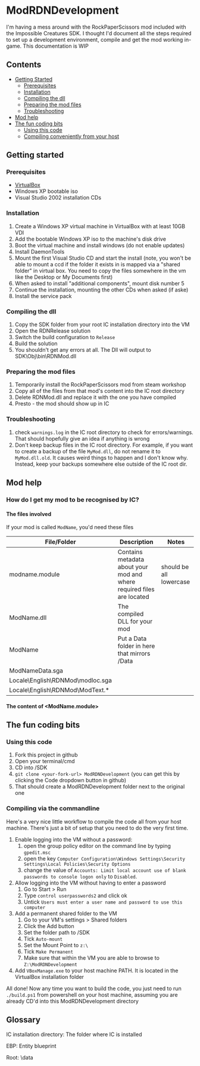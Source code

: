 # ModRDNDevelopment

I'm having a mess around with the RockPaperScissors mod included with the Impossible Creatures SDK. I thought I'd document all the steps required to set up a development environment, compile and get the mod working in-game. This documentation is WIP

## Contents

- [Getting Started](#getting-started)
  - [Prerequisites](#prerequisites)
  - [Installation](#installation)
  - [Compiling the dll](#compiling-the-dll)
  - [Preparing the mod files](#preparing-the-mod-files)
  - [Troubleshooting](#troubleshooting)
- [Mod help](#mod-help)
- [The fun coding bits](#the-fun-coding-bits)
  - [Using this code](#using-this-code)
  - [Compiling conveniently from your host](#compiling-via-the-commandline)

## Getting started

### Prerequisites

- [VirtualBox](https://www.virtualbox.org/wiki/Downloads)
- Windows XP bootable iso
- Visual Studio 2002 installation CDs

### Installation

1. Create a Windows XP virtual machine in VirtualBox with at least 10GB VDI
1. Add the bootable Windows XP iso to the machine's disk drive
1. Boot the virtual machine and install windows (do not enable updates)
1. Install DaemonTools
1. Mount the first Visual Studio CD and start the install (note, you won't be able to mount a ccd if the folder it exists in is mapped via a "shared folder" in virtual box. You need to copy the files somewhere in the vm like the Desktop or My Documents first)
1. When asked to install "additional components", mount disk number 5
1. Continue the installation, mounting the other CDs when asked (if aske)
1. Install the service pack

### Compiling the dll

1. Copy the SDK folder from your root IC installation directory into the VM
1. Open the RDNRelease solution
1. Switch the build configuration to `Release`
1. Build the solution
1. You shouldn't get any errors at all. The Dll will output to SDK\Obj\bin\RDNMod.dll

### Preparing the mod files

1. Temporarily install the RockPaperScissors mod from steam workshop
1. Copy all of the files from that mod's content into the IC root directory
1. Delete RDNMod.dll and replace it with the one you have compiled
1. Presto - the mod should show up in IC

### Troubleshooting

1. check `warnings.log` in the IC root directory to check for errors/warnings. That should hopefully give an idea if anything is wrong
1. Don't keep backup files in the IC root directory. For example, if you want to create a backup of the file `MyMod.dll`, do not rename it to `MyMod.dll.old`. It causes weird things to happen and I don't know why. Instead, keep your backups somewhere else outside of the IC root dir.

## Mod help

### How do I get my mod to be recognised by IC?

#### The files involved

If your mod is called `ModName`, you'd need these files

| File/Folder                      | Description                                                           | Notes                   |
|----------------------------------|-----------------------------------------------------------------------|-------------------------|
| modname.module                   | Contains metadata about your mod and where required files are located | should be all lowercase |
| ModName.dll                      | The compiled DLL for your mod                                         |                         |
| ModName                          | Put a Data folder in here that mirrors <ICRootDir>/Data               |                         |
| ModNameData.sga                  |                                                                       |                         |
| Locale\English\RDNMod\modloc.sga |                                                                       |                         |
| Locale\English\RDNMod\ModText.*  |                                                                       |                         |
  
#### The content of <ModName.module>

## The fun coding bits

### Using this code

1. Fork this project in github
2. Open your terminal/cmd
3. CD into <ICInstallationDirectory>/SDK
5. `git clone <your-fork-url> ModRDNDevelopment` (you can get this by clicking the Code dropdown button in github)
6. That should create a ModRDNDevelopment folder next to the original one

### Compiling via the commandline

Here's a very nice little workflow to compile the code all from your host machine. There's just a bit of
setup that you need to do the very first time.

1. Enable logging into the VM without a password:
    1. open the group policy editor on the command line by typing `gpedit.msc`
    2. open the key `Computer Configuration\Windows Settings\Security Settings\Local Policies\Security Options`
    3. change the value of `Accounts: Limit local account use of blank passwords to console logon only` to `Disabled`.
2. Allow logging into the VM without having to enter a password
    1. Go to Start > Run
    2. Type `control userpasswords2` and click ok
    3. Untick `Users must enter a user name and password to use this computer`
3. Add a permanent shared folder to the VM
    1. Go to your VM's settings > Shared folders
    2. Click the Add button
    3. Set the folder path to <ICInstallationDirectory>/SDK
    4. Tick `Auto-mount`
    5. Set the Mount Point to `z:\`
    6. Tick `Make Permanent`
    7. Make sure that within the VM you are able to browse to `Z:\ModRDNDevelopment`
4. Add `VBoxManage.exe` to your host machine PATH. It is located in the VirtualBox installation folder

All done! Now any time you want to build the code, you just need to run `./build.ps1` from powershell on
your host machine, assuming you are already CD'd into this ModRDNDevelopment directory


## Glossary

IC installation directory: The folder where IC is installed

EBP: Entity blueprint

Root: <ICInstallationDirectory>\data
